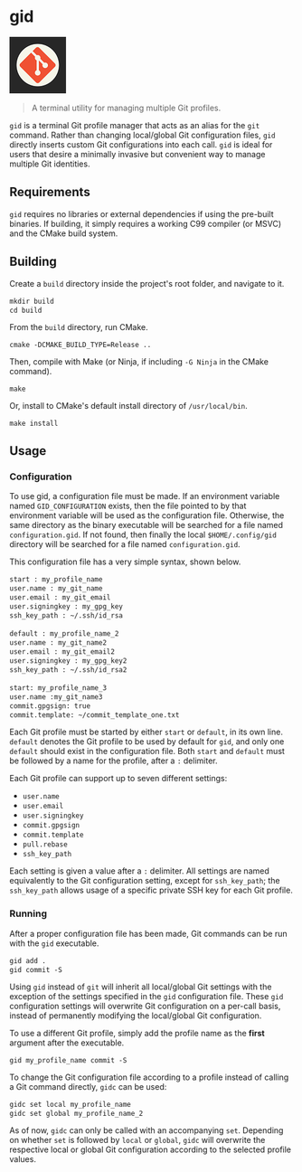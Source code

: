 # gid

![gid logo](assets/logo.png)

> A terminal utility for managing multiple Git profiles.

`gid` is a terminal Git profile manager that acts as an alias for the `git`
command. Rather than changing local/global Git configuration files, `gid`
directly inserts custom Git configurations into each call. `gid` is ideal
for users that desire a minimally invasive but convenient way to manage
multiple Git identities.

## Requirements

`gid` requires no libraries or external dependencies if using the pre-built
binaries. If building, it simply requires a working C99 compiler (or MSVC) and
the CMake build system.

## Building

Create a `build` directory inside the project's root folder, and navigate
to it.

```console
mkdir build
cd build
```

From the `build` directory, run CMake.

```console
cmake -DCMAKE_BUILD_TYPE=Release ..
```

Then, compile with Make (or Ninja, if including `-G Ninja` in the CMake
command).

```console
make
```

Or, install to CMake's default install directory of `/usr/local/bin`.

```console
make install
```

## Usage

### Configuration

To use gid, a configuration file must be made. If an environment variable named
`GID_CONFIGURATION` exists, then the file pointed to by that environment
variable will be used as the configuration file. Otherwise, the same directory
as the binary executable will be searched for a file named `configuration.gid`.
If not found, then finally the local `$HOME/.config/gid` directory will be
searched for a file named `configuration.gid`.

This configuration file has a very simple syntax, shown below.

```
start : my_profile_name
user.name : my_git_name
user.email : my_git_email
user.signingkey : my_gpg_key
ssh_key_path : ~/.ssh/id_rsa

default : my_profile_name_2
user.name : my_git_name2
user.email : my_git_email2
user.signingkey : my_gpg_key2
ssh_key_path : ~/.ssh/id_rsa2

start: my_profile_name_3
user.name :my_git_name3
commit.gpgsign: true
commit.template: ~/commit_template_one.txt
```

Each Git profile must be started by either `start` or `default`, in its
own line. `default` denotes the Git profile to be used by default for
`gid`, and only one `default` should exist in the configuration file. Both
`start` and `default` must be followed by a name for the profile, after a `:`
delimiter.

Each Git profile can support up to seven different settings:

- `user.name`
- `user.email`
- `user.signingkey`
- `commit.gpgsign`
- `commit.template`
- `pull.rebase`
- `ssh_key_path`

Each setting is given a value after a `:` delimiter. All settings are named
equivalently to the Git configuration setting, except for `ssh_key_path`; the
`ssh_key_path` allows usage of a specific private SSH key for each Git
profile.

### Running

After a proper configuration file has been made, Git commands can be run with
the `gid` executable.

```console
gid add .
gid commit -S
```

Using `gid` instead of `git` will inherit all local/global Git settings with
the exception of the settings specified in the `gid` configuration file. These
`gid` configuration settings will overwrite Git configuration on a per-call
basis, instead of permanently modifying the local/global Git configuration.

To use a different Git profile, simply add the profile name as the **first**
argument after the executable.

```console
gid my_profile_name commit -S
```

To change the Git configuration file according to a profile instead of calling
a Git command directly, `gidc` can be used:

```console
gidc set local my_profile_name
gidc set global my_profile_name_2
```

As of now, `gidc` can only be called with an accompanying `set`. Depending on
whether `set` is followed by `local` or `global`, `gidc` will overwrite the
respective local or global Git configuration according to the selected profile
values.
